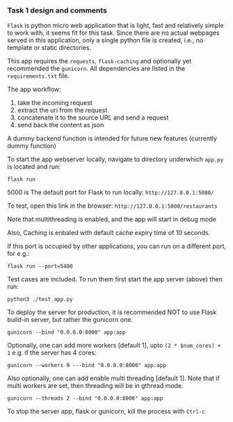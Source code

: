 ### Task 1 design and comments
`Flask` is python micro web application that is light, fast and relatively simple to work with, it seems fit for this task.
Since there are no actual webpages served in this application, only a single python file is created, i.e., no template or static directories.

This app requires the `requests`, `flask-caching` and optionally yet recommended the `gunicorn`. All dependencies are listed in the `requirements.txt` file.

The app workflow:
1) take the incoming request
2) extract the uri from the request
3) concatenate it to the source URL and send a request
4) send back the content as json


A dummy backend function is intended for future new features (currently dummy function)


To start the app webserver locally, navigate to directory underwhich `app.py` is located and run:

```
flask run
```

5000 is The default port for Flask to run locally:  `http://127.0.0.1:5000/`

To test, open this link in the browser: `http://127.0.0.1:5000/restaurants`


Note that multithreading is enabled, and the app will start in debug mode

Also, Caching is enbaled with default cache expiry time of 10 seconds.

If this port is occupied by other applications, you can run on a different port, for e.g.:

```
flask run --port=5400
```

Test cases are included. To run them first start the app server (above) then run:
```
python3 ./test_app.py
```

To deploy the server for production, it is recommended NOT to use Flask build-in server, but rather the gunicorn one.
```
gunicorn --bind "0.0.0.0:8000" app:app
```

Optionally, one can add more workers [default 1], upto `(2 * $num_cores) + 1` e.g. if the server has 4 cores:
```
gunicorn --workers 9 ---bind "0.0.0.0:8000" app:app
```
Also optionally, one can add enable multi threading [default 1]. Note that if multi workers are set, then threading will be in gthread mode.
```
gunicorn --threads 2 --bind "0.0.0.0:8000" app:app
```

To stop the server app, flask or gunicorn, kill the process with `Ctrl-c`


